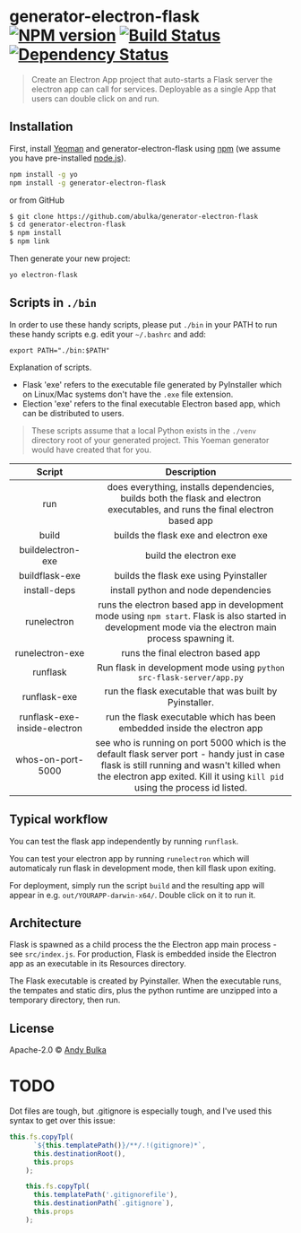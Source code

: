# generator-electron-flask [![NPM version][npm-image]][npm-url] [![Build Status][travis-image]][travis-url] [![Dependency Status][daviddm-image]][daviddm-url]
> Create an Electron App project that auto-starts a Flask server the electron app can call for services.  Deployable as a single App that users can double click on and run.

## Installation

First, install [Yeoman](http://yeoman.io) and generator-electron-flask using [npm](https://www.npmjs.com/) (we assume you have pre-installed [node.js](https://nodejs.org/)).

```bash
npm install -g yo
npm install -g generator-electron-flask
```

or from GitHub

```bash
$ git clone https://github.com/abulka/generator-electron-flask
$ cd generator-electron-flask
$ npm install
$ npm link
```

Then generate your new project:

```bash
yo electron-flask
```

## Scripts in `./bin`

In order to use these handy scripts, please put `./bin` in your PATH to run these handy scripts e.g. edit your `~/.bashrc` and add:

    export PATH="./bin:$PATH"

Explanation of scripts.  

- Flask 'exe' refers to the executable file generated by PyInstaller which on Linux/Mac systems don't have the `.exe` file extension. 
- Election 'exe' refers to the final executable Electron based app, which can be distributed to users.

> These scripts assume that a local Python exists in the `./venv` directory root of your generated project. This Yoeman generator would have created that for you.

**Script**|**Description**
:-----:|:-----:
run| does everything, installs dependencies, builds both the flask and electron executables, and runs the final electron based app
build| builds the flask exe and electron exe
buildelectron-exe| build the electron exe
buildflask-exe| builds the flask exe using Pyinstaller
install-deps| install python and node dependencies
runelectron| runs the electron based app in development mode using `npm start`. Flask is also started in development mode via the electron main process spawning it.
runelectron-exe| runs the final electron based app
runflask| Run flask in development mode using `python src-flask-server/app.py`
runflask-exe| run the flask executable that was built by Pyinstaller.
runflask-exe-inside-electron| run the flask executable which has been embedded inside the electron app
whos-on-port-5000| see who is running on port 5000 which is the default flask server port - handy just in case flask is still running and wasn't killed when the electron app exited. Kill it using `kill pid` using the process id listed.

## Typical workflow

You can test the flask app independently by running `runflask`.

You can test your electron app by running `runelectron` which will automaticaly run flask in development mode, then kill flask upon exiting.

For deployment, simply run the script `build` and the resulting app will appear in e.g. `out/YOURAPP-darwin-x64/`.  Double click on it to run it.

## Architecture

Flask is spawned as a child process the the Electron app main process - see `src/index.js`.  For production, Flask is embedded inside the Electron app as an executable in its Resources directory.

The Flask executable is created by Pyinstaller. When the executable runs, the tempates and static dirs, plus the python runtime are unzipped into a temporary directory, then run.

## License

Apache-2.0 © [Andy Bulka]()

[npm-image]: https://badge.fury.io/js/generator-electron-flask.svg
[npm-url]: https://npmjs.org/package/generator-electron-flask
[travis-image]: https://travis-ci.com/abulka/generator-electron-flask.svg?branch=master
[travis-url]: https://travis-ci.com/abulka/generator-electron-flask
[daviddm-image]: https://david-dm.org/abulka/generator-electron-flask.svg?theme=shields.io
[daviddm-url]: https://david-dm.org/abulka/generator-electron-flask

# TODO

Dot files are tough, but .gitignore is especially tough, and I've used this syntax to get over this issue:

```js
this.fs.copyTpl(
      `${this.templatePath()}/**/.!(gitignore)*`,
      this.destinationRoot(),
      this.props
    );

    this.fs.copyTpl(
      this.templatePath('.gitignorefile'),
      this.destinationPath(`.gitignore`),
      this.props
    );
```
